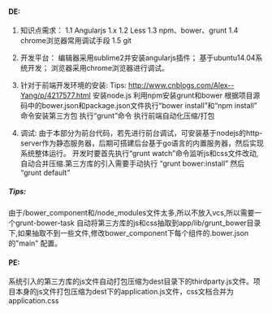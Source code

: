 #### DE:
1. 知识点需求：
  1.1 Angularjs 1.x
  1.2 Less
  1.3 npm、bower、grunt
  1.4 chrome浏览器常用调试手段
  1.5 git

2. 开发平台：
  编辑器采用sublime2并安装angularjs插件；
  基于ubuntu14.04系统开发；
  浏览器采用chrome浏览器进行调试。
  
3. 针对于前端开发环境的安装:
  Tips:   http://www.cnblogs.com/Alex--Yang/p/4217577.html
  安装node.js
  利用npm安装grunt和bower
  根据项目源码中的bower.json和package.json文件执行“bower install”和“npm install” 命令安装第三方包
  执行“grunt”命令 执行前端自动化压缩/打包
  
4. 调试:
  由于本部分为前台代码，若先进行前台调试，可安装基于nodejs的http-server作为静态服务器，后期可搭建后台基于go语言的内置服务器，然后实现系统整体运行。
  开发时要首先执行“grunt watch”命令监听js和css文件改动,自动合并压缩.第三方库的引入需要手动执行 “grunt bower:install” 然后 “grunt default”

##### Tips:
  由于/bower_component和/node_modules文件太多,所以不放入vcs,所以需要一个grunt-bower-task 自动将第三方库的js和css抽取到app/lib/grunt_bower目录下,如果抽取不到一些文件,修改bower_component下每个组件的.bower.json 的"main" 配置。
	
#### PE:
  系统引入的第三方库的js文件自动打包压缩为dest目录下的thirdparty.js文件。项目本身的js文件打包压缩为dest下的application.js文件，css文档合并为application.css

